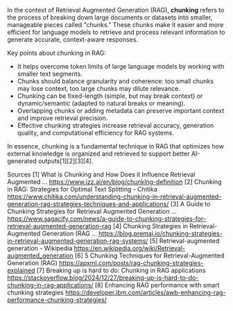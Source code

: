 In the context of Retrieval Augmented Generation (RAG), **chunking** refers to the process of breaking down large documents or datasets into smaller, manageable pieces called "chunks." These chunks make it easier and more efficient for language models to retrieve and process relevant information to generate accurate, context-aware responses.

Key points about chunking in RAG:

- It helps overcome token limits of large language models by working with smaller text segments.
- Chunks should balance granularity and coherence: too small chunks may lose context, too large chunks may dilute relevance.
- Chunking can be fixed-length (simple, but may break context) or dynamic/semantic (adapted to natural breaks or meaning).
- Overlapping chunks or adding metadata can preserve important context and improve retrieval precision.
- Effective chunking strategies increase retrieval accuracy, generation quality, and computational efficiency for RAG systems.

In essence, chunking is a fundamental technique in RAG that optimizes how external knowledge is organized and retrieved to support better AI-generated outputs[1][2][3][4].

Sources
[1] What is Chunking and How Does it Influence Retrieval Augmented ... https://www.izz.ai/en/blog/chunklng-definition
[2] Chunking in RAG: Strategies for Optimal Text Splitting - Chitika https://www.chitika.com/understanding-chunking-in-retrieval-augmented-generation-rag-strategies-techniques-and-applications/
[3] A Guide to Chunking Strategies for Retrieval Augmented Generation ... https://www.sagacify.com/news/a-guide-to-chunking-strategies-for-retrieval-augmented-generation-rag
[4] Chunking Strategies in Retrieval-Augmented Generation (RAG ... https://blog.premai.io/chunking-strategies-in-retrieval-augmented-generation-rag-systems/
[5] Retrieval-augmented generation - Wikipedia https://en.wikipedia.org/wiki/Retrieval-augmented_generation
[6] 5 Chunking Techniques for Retrieval-Augmented Generation (RAG) https://apxml.com/posts/rag-chunking-strategies-explained
[7] Breaking up is hard to do: Chunking in RAG applications https://stackoverflow.blog/2024/12/27/breaking-up-is-hard-to-do-chunking-in-rag-applications/
[8] Enhancing RAG performance with smart chunking strategies https://developer.ibm.com/articles/awb-enhancing-rag-performance-chunking-strategies/
